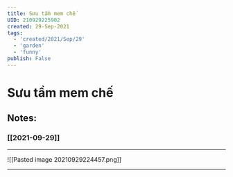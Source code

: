 ```yaml
---
title: Sưu tầm mem chế
UID: 210929225902
created: 29-Sep-2021
tags:
  - 'created/2021/Sep/29'
  - 'garden'
  - 'funny'
publish: False
---
```

# Sưu tầm mem chế

## Notes:
### [[2021-09-29]]
***
![[Pasted image 20210929224457.png]] 
***
